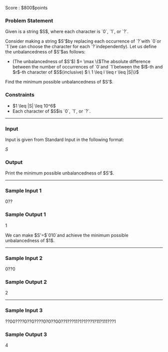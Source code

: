 
<div>

<span>

<span>

<p>
Score : $800$points
</p>

<div>

<section>

### **Problem Statement**

<p>
Given is a string $S$, where each character is `0`, `1`, or `?`.
</p>

<p>
Consider making a string $S'$by replacing each occurrence of `?`with `0`or `1`(we can choose the character for each `?`independently).
Let us define the unbalancedness of $S'$as follows:
</p>

<ul>

<li>
(The unbalancedness of $S'$) $= \max \{$The absolute difference between the number of occurrences of `0`and `1`between the $l$-th and $r$-th character of $S$(inclusive) $:\ 1 \leq l \leq r \leq |S|\}$
</li>

</ul>

<p>
Find the minimum possible unbalancedness of $S'$.
</p>

</section>

</div>

<div>

<section>

### **Constraints**

<ul>

<li>
$1 \leq |S| \leq 10^6$
</li>

<li>
Each character of $S$is `0`, `1`, or `?`.
</li>

</ul>

</section>

</div>

---

<div>

<div>

<section>

### **Input**

<p>
Input is given from Standard Input in the following format:
</p>

<div>

$S$
</div>

</section>

</div>

<div>

<section>

### **Output**

<p>
Print the minimum possible unbalancedness of $S'$.
</p>

</section>

</div>

</div>

---

<div>

<section>

### **Sample Input 1**

<div>

0??

</div>

</section>

</div>

<div>

<section>

### **Sample Output 1**

<div>

1

</div>

<p>
We can make $S'=$`010`and achieve the minimum possible unbalancedness of $1$.
</p>

</section>

</div>

---

<div>

<section>

### **Sample Input 2**

<div>

0??0

</div>

</section>

</div>

<div>

<section>

### **Sample Output 2**

<div>

2

</div>

</section>

</div>

---

<div>

<section>

### **Sample Input 3**

<div>

??00????0??0????0?0??00??1???11?1?1???1?11?111???1

</div>

</section>

</div>

<div>

<section>

### **Sample Output 3**

<div>

4

</div>

</section>

</div>

</span>

</span>

</div>
